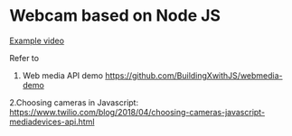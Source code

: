 # Webcam based on Node JS

[Example video](https://youtu.be/cSv_d_drQhY)

Refer to 

1. Web media API demo
https://github.com/BuildingXwithJS/webmedia-demo

2.Choosing cameras in Javascript: 
https://www.twilio.com/blog/2018/04/choosing-cameras-javascript-mediadevices-api.html
